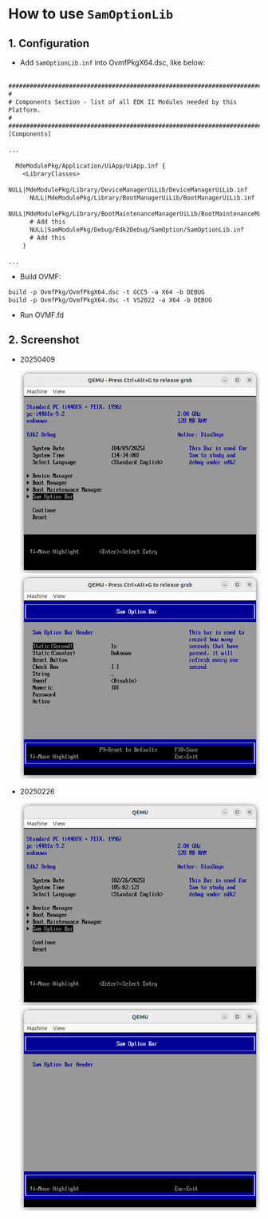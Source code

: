 
# How to use `SamOptionLib`

## 1. Configuration

- Add `SamOptionLib.inf` into OvmfPkgX64.dsc, like below:

```dsc

################################################################################
#
# Components Section - list of all EDK II Modules needed by this Platform.
#
################################################################################
[Components]

...

  MdeModulePkg/Application/UiApp/UiApp.inf {
    <LibraryClasses>
      NULL|MdeModulePkg/Library/DeviceManagerUiLib/DeviceManagerUiLib.inf
      NULL|MdeModulePkg/Library/BootManagerUiLib/BootManagerUiLib.inf
      NULL|MdeModulePkg/Library/BootMaintenanceManagerUiLib/BootMaintenanceManagerUiLib.inf
      # Add this
      NULL|SamModulePkg/Debug/Edk2Debug/SamOption/SamOptionLib.inf
      # Add this
    }

...

```

- Build OVMF:

```shell
build -p OvmfPkg/OvmfPkgX64.dsc -t GCC5 -a X64 -b DEBUG
build -p OvmfPkg/OvmfPkgX64.dsc -t VS2022 -a X64 -b DEBUG
```

- Run OVMF.fd

## 2. Screenshot

- 20250409

  ![20250409-1](Figure/20250409/1.png)
  ![20250409-2](Figure/20250409/2.png)

- 20250226

  ![20250226-1](Figure/20250226/1.png)
  ![20250226-2](Figure/20250226/2.png)
